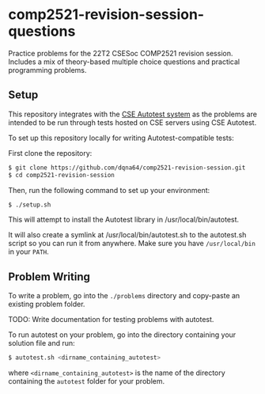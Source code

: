 # comp2521-revision-session-questions

Practice problems for the 22T2 CSESoc COMP2521 revision session. Includes a mix of theory-based multiple choice questions and practical programming problems.

## Setup

This repository integrates with the [CSE Autotest system](https://github.com/COMP1511UNSW/autotest) as the problems are intended to be run through tests hosted on CSE servers using CSE Autotest.

To set up this repository locally for writing Autotest-compatible tests:

First clone the repository:

```bash
$ git clone https://github.com/dqna64/comp2521-revision-session.git
$ cd comp2521-revision-session
```

Then, run the following command to set up your environment:

```bash
$ ./setup.sh
```

This will attempt to install the Autotest library in /usr/local/bin/autotest.

It will also create a symlink at /usr/local/bin/autotest.sh to the autotest.sh script so you can run it from anywhere. Make sure you have `/usr/local/bin` in your `PATH`.

## Problem Writing

To write a problem, go into the `./problems` directory and copy-paste an existing problem folder.

TODO: Write documentation for testing problems with autotest.

To run autotest on your problem, go into the directory containing your solution file and run:

```bash
$ autotest.sh <dirname_containing_autotest>
```

where `<dirname_containing_autotest>` is the name of the directory containing the `autotest` folder for your problem.
